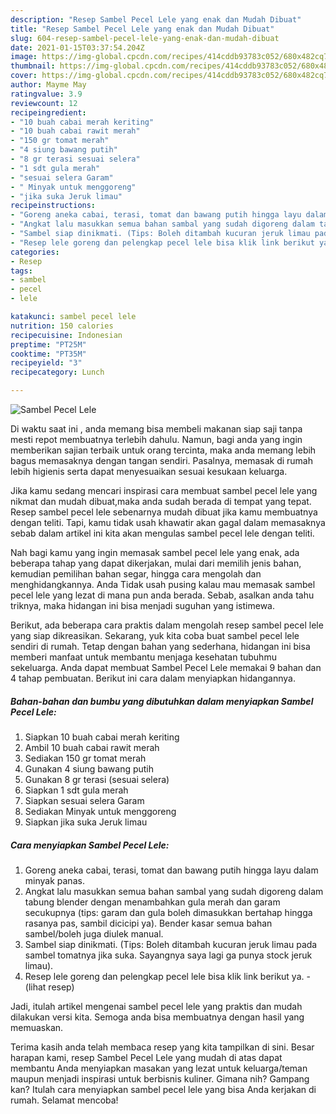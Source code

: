 ```yaml
---
description: "Resep Sambel Pecel Lele yang enak dan Mudah Dibuat"
title: "Resep Sambel Pecel Lele yang enak dan Mudah Dibuat"
slug: 604-resep-sambel-pecel-lele-yang-enak-dan-mudah-dibuat
date: 2021-01-15T03:37:54.204Z
image: https://img-global.cpcdn.com/recipes/414cddb93783c052/680x482cq70/sambel-pecel-lele-foto-resep-utama.jpg
thumbnail: https://img-global.cpcdn.com/recipes/414cddb93783c052/680x482cq70/sambel-pecel-lele-foto-resep-utama.jpg
cover: https://img-global.cpcdn.com/recipes/414cddb93783c052/680x482cq70/sambel-pecel-lele-foto-resep-utama.jpg
author: Mayme May
ratingvalue: 3.9
reviewcount: 12
recipeingredient:
- "10 buah cabai merah keriting"
- "10 buah cabai rawit merah"
- "150 gr tomat merah"
- "4 siung bawang putih"
- "8 gr terasi sesuai selera"
- "1 sdt gula merah"
- "sesuai selera Garam"
- " Minyak untuk menggoreng"
- "jika suka Jeruk limau"
recipeinstructions:
- "Goreng aneka cabai, terasi, tomat dan bawang putih hingga layu dalam minyak panas."
- "Angkat lalu masukkan semua bahan sambal yang sudah digoreng dalam tabung blender dengan menambahkan gula merah dan garam secukupnya (tips: garam dan gula boleh dimasukkan bertahap hingga rasanya pas, sambil dicicipi ya). Bender kasar semua bahan sambel/boleh juga diulek manual."
- "Sambel siap dinikmati. (Tips: Boleh ditambah kucuran jeruk limau pada sambel tomatnya jika suka. Sayangnya saya lagi ga punya stock jeruk limau)."
- "Resep lele goreng dan pelengkap pecel lele bisa klik link berikut ya.           (lihat resep)"
categories:
- Resep
tags:
- sambel
- pecel
- lele

katakunci: sambel pecel lele 
nutrition: 150 calories
recipecuisine: Indonesian
preptime: "PT25M"
cooktime: "PT35M"
recipeyield: "3"
recipecategory: Lunch

---
```



![Sambel Pecel Lele](https://img-global.cpcdn.com/recipes/414cddb93783c052/680x482cq70/sambel-pecel-lele-foto-resep-utama.jpg)

Di waktu  saat ini , anda memang bisa membeli makanan siap saji tanpa mesti repot membuatnya terlebih dahulu. Namun, bagi anda yang ingin memberikan sajian terbaik untuk orang tercinta, maka anda memang lebih bagus memasaknya dengan tangan sendiri. Pasalnya, memasak di rumah lebih higienis serta dapat menyesuaikan sesuai kesukaan keluarga.

Jika kamu sedang mencari inspirasi cara membuat sambel pecel lele yang nikmat dan mudah dibuat,maka anda sudah berada di tempat yang tepat. Resep sambel pecel lele  sebenarnya mudah dibuat jika kamu membuatnya dengan teliti. Tapi, kamu tidak usah khawatir akan gagal dalam memasaknya 
sebab dalam artikel ini kita akan mengulas sambel pecel lele dengan teliti.  



Nah bagi kamu yang ingin memasak sambel pecel lele yang enak, ada beberapa tahap yang dapat dikerjakan, mulai dari memilih jenis bahan, kemudian pemilihan bahan segar, hingga cara mengolah dan menghidangkannya. Anda Tidak usah pusing kalau mau memasak sambel pecel lele yang lezat di mana pun anda berada. Sebab, asalkan anda  tahu triknya, maka hidangan ini bisa menjadi suguhan yang istimewa.

Berikut, ada beberapa cara praktis  dalam mengolah resep sambel pecel lele yang siap dikreasikan. Sekarang, yuk kita coba buat sambel pecel lele sendiri di rumah. Tetap dengan bahan yang sederhana, hidangan ini bisa memberi manfaat untuk membantu menjaga kesehatan tubuhmu sekeluarga. Anda dapat membuat Sambel Pecel Lele memakai 9 bahan dan 4 tahap pembuatan. Berikut ini cara dalam menyiapkan hidangannya.

<!--inarticleads1-->

##### Bahan-bahan dan bumbu yang dibutuhkan dalam menyiapkan Sambel Pecel Lele:

1. Siapkan 10 buah cabai merah keriting
1. Ambil 10 buah cabai rawit merah
1. Sediakan 150 gr tomat merah
1. Gunakan 4 siung bawang putih
1. Gunakan 8 gr terasi (sesuai selera)
1. Siapkan 1 sdt gula merah
1. Siapkan sesuai selera Garam
1. Sediakan  Minyak untuk menggoreng
1. Siapkan jika suka Jeruk limau




<!--inarticleads2-->

##### Cara menyiapkan Sambel Pecel Lele:

1. Goreng aneka cabai, terasi, tomat dan bawang putih hingga layu dalam minyak panas.
1. Angkat lalu masukkan semua bahan sambal yang sudah digoreng dalam tabung blender dengan menambahkan gula merah dan garam secukupnya (tips: garam dan gula boleh dimasukkan bertahap hingga rasanya pas, sambil dicicipi ya). Bender kasar semua bahan sambel/boleh juga diulek manual.
1. Sambel siap dinikmati. (Tips: Boleh ditambah kucuran jeruk limau pada sambel tomatnya jika suka. Sayangnya saya lagi ga punya stock jeruk limau).
1. Resep lele goreng dan pelengkap pecel lele bisa klik link berikut ya. -           (lihat resep)




Jadi, itulah artikel mengenai  sambel pecel lele  yang praktis dan mudah dilakukan versi kita. Semoga anda bisa membuatnya dengan hasil yang memuaskan. 

Terima kasih anda telah membaca resep yang kita tampilkan di sini. Besar harapan kami, resep  Sambel Pecel Lele yang mudah di atas dapat membantu Anda menyiapkan masakan yang lezat untuk keluarga/teman maupun menjadi inspirasi untuk berbisnis kuliner. Gimana nih? Gampang kan? Itulah cara menyiapkan sambel pecel lele yang bisa Anda kerjakan di rumah. Selamat mencoba!


